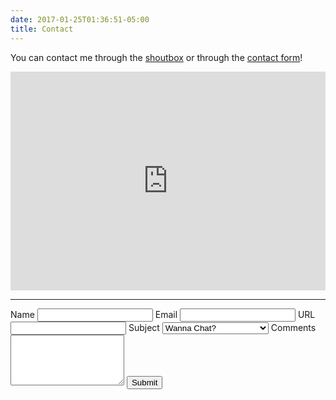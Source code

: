 ```yaml
---
date: 2017-01-25T01:36:51-05:00
title: Contact
---
```


You can contact me through the [shoutbox](#cbox) or through the [contact form](#form)!

<iframe src="https://www4.cbox.ws/box/?boxid=4320099&boxtag=Ls43we" id="cbox" width="100%" height="350" allowtransparency="yes" frameborder="0" marginheight="0" marginwidth="0" scrolling="auto"></iframe>



---



<form action="https://getform.org/f/7070cc95-b749-4d46-b00c-9468720b02bf" method="POST" id="form">
	<label for="name">Name</label> <input type="text" name="name" required>
	<label for="email">Email</label> <input type="email" name="email" required>
	<label for="url">URL</label> <input type="url" name="url">
	<label for="subject">Subject</label>
    <select name="subject">
      <option value="chat">Wanna Chat?</option>
      <option value="links">Affiliates/Link Exchanges</option>
      <option value="sitely">Bugs? MissingNO?!</option>
		  <option value="other">Other</option>
		</select>
	<label for "comments">Comments</label><textarea name="comments" minlength="20" rows="5" required></textarea>
	<button name="submit" type="submit">Submit</button>
</form>
